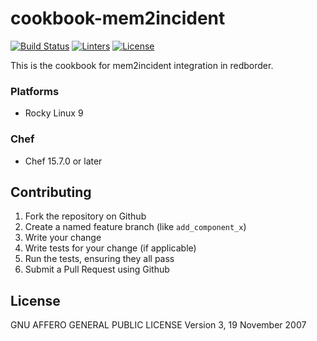 # cookbook-mem2incident
[![Build Status][build-shield]][build-url]
[![Linters][linters-shield]][linters-url]
[![License][license-shield]][license-url]

<!-- Badges -->
[build-shield]: https://github.com/redBorder/cookbook-mem2incident/actions/workflows/rpm.yml/badge.svg?branch=master
[build-url]: https://github.com/redBorder/cookbook-mem2incident/actions/workflows/rpm.yml?query=branch%3Amaster
[linters-shield]: https://github.com/redBorder/cookbook-mem2incident/actions/workflows/lint.yml/badge.svg?event=push
[linters-url]: https://github.com/redBorder/cookbook-mem2incident/actions/workflows/lint.yml
[license-shield]: https://img.shields.io/badge/license-AGPLv3-blue.svg
[license-url]: https://github.com/cookbook-mem2incident/blob/HEAD/LICENSE

This is the cookbook for mem2incident integration in redborder.

### Platforms

- Rocky Linux 9

### Chef

- Chef 15.7.0 or later

## Contributing

1. Fork the repository on Github
2. Create a named feature branch (like `add_component_x`)
3. Write your change
4. Write tests for your change (if applicable)
5. Run the tests, ensuring they all pass
6. Submit a Pull Request using Github

## License

GNU AFFERO GENERAL PUBLIC LICENSE Version 3, 19 November 2007
